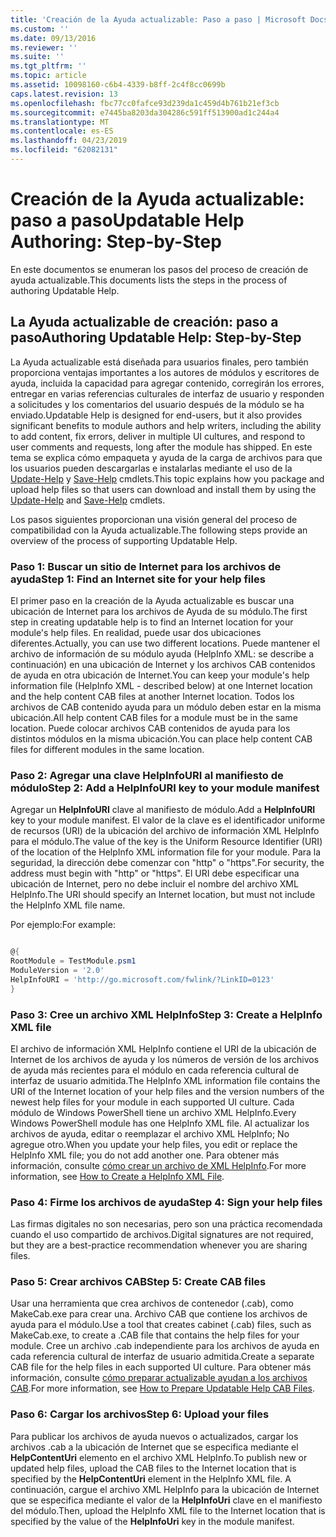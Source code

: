 ```yaml
---
title: 'Creación de la Ayuda actualizable: Paso a paso | Microsoft Docs'
ms.custom: ''
ms.date: 09/13/2016
ms.reviewer: ''
ms.suite: ''
ms.tgt_pltfrm: ''
ms.topic: article
ms.assetid: 10098160-c6b4-4339-b8ff-2c4f8cc0699b
caps.latest.revision: 13
ms.openlocfilehash: fbc77cc0fafce93d239da1c459d4b761b21ef3cb
ms.sourcegitcommit: e7445ba8203da304286c591ff513900ad1c244a4
ms.translationtype: MT
ms.contentlocale: es-ES
ms.lasthandoff: 04/23/2019
ms.locfileid: "62082131"
---
```

# <a name="updatable-help-authoring-step-by-step"></a><span data-ttu-id="198aa-102">Creación de la Ayuda actualizable: paso a paso</span><span class="sxs-lookup"><span data-stu-id="198aa-102">Updatable Help Authoring: Step-by-Step</span></span>

<span data-ttu-id="198aa-103">En este documentos se enumeran los pasos del proceso de creación de ayuda actualizable.</span><span class="sxs-lookup"><span data-stu-id="198aa-103">This documents lists the steps in the process of authoring Updatable Help.</span></span>

## <a name="authoring-updatable-help-step-by-step"></a><span data-ttu-id="198aa-104">La Ayuda actualizable de creación: paso a paso</span><span class="sxs-lookup"><span data-stu-id="198aa-104">Authoring Updatable Help: Step-by-Step</span></span>

<span data-ttu-id="198aa-105">La Ayuda actualizable está diseñada para usuarios finales, pero también proporciona ventajas importantes a los autores de módulos y escritores de ayuda, incluida la capacidad para agregar contenido, corregirán los errores, entregar en varias referencias culturales de interfaz de usuario y responden a solicitudes y los comentarios del usuario después de la módulo se ha enviado.</span><span class="sxs-lookup"><span data-stu-id="198aa-105">Updatable Help is designed for end-users, but it also provides significant benefits to module authors and help writers, including the ability to add content, fix errors, deliver in multiple UI cultures, and respond to user comments and requests, long after the module has shipped.</span></span> <span data-ttu-id="198aa-106">En este tema se explica cómo empaqueta y ayuda de la carga de archivos para que los usuarios pueden descargarlas e instalarlas mediante el uso de la [Update-Help](/powershell/module/Microsoft.PowerShell.Core/Update-Help) y [Save-Help](/powershell/module/Microsoft.PowerShell.Core/Save-Help) cmdlets.</span><span class="sxs-lookup"><span data-stu-id="198aa-106">This topic explains how you package and upload help files so that users can download and install them by using the [Update-Help](/powershell/module/Microsoft.PowerShell.Core/Update-Help) and [Save-Help](/powershell/module/Microsoft.PowerShell.Core/Save-Help) cmdlets.</span></span>

<span data-ttu-id="198aa-107">Los pasos siguientes proporcionan una visión general del proceso de compatibilidad con la Ayuda actualizable.</span><span class="sxs-lookup"><span data-stu-id="198aa-107">The following steps provide an overview of the process of supporting Updatable Help.</span></span>

### <a name="step-1-find-an-internet-site-for-your-help-files"></a><span data-ttu-id="198aa-108">Paso 1: Buscar un sitio de Internet para los archivos de ayuda</span><span class="sxs-lookup"><span data-stu-id="198aa-108">Step 1: Find an Internet site for your help files</span></span>

<span data-ttu-id="198aa-109">El primer paso en la creación de la Ayuda actualizable es buscar una ubicación de Internet para los archivos de Ayuda de su módulo.</span><span class="sxs-lookup"><span data-stu-id="198aa-109">The first step in creating updatable help is to find an Internet location for your module's help files.</span></span> <span data-ttu-id="198aa-110">En realidad, puede usar dos ubicaciones diferentes.</span><span class="sxs-lookup"><span data-stu-id="198aa-110">Actually, you can use two different locations.</span></span> <span data-ttu-id="198aa-111">Puede mantener el archivo de información de su módulo ayuda (HelpInfo XML: se describe a continuación) en una ubicación de Internet y los archivos CAB contenidos de ayuda en otra ubicación de Internet.</span><span class="sxs-lookup"><span data-stu-id="198aa-111">You can keep your module's help information file (HelpInfo XML - described below) at one Internet location and the help content CAB files at another Internet location.</span></span> <span data-ttu-id="198aa-112">Todos los archivos de CAB contenido ayuda para un módulo deben estar en la misma ubicación.</span><span class="sxs-lookup"><span data-stu-id="198aa-112">All help content CAB files for a module must be in the same location.</span></span> <span data-ttu-id="198aa-113">Puede colocar archivos CAB contenidos de ayuda para los distintos módulos en la misma ubicación.</span><span class="sxs-lookup"><span data-stu-id="198aa-113">You can place help content CAB files for different modules in the same location.</span></span>

### <a name="step-2-add-a-helpinfouri-key-to-your-module-manifest"></a><span data-ttu-id="198aa-114">Paso 2: Agregar una clave HelpInfoURI al manifiesto de módulo</span><span class="sxs-lookup"><span data-stu-id="198aa-114">Step 2: Add a HelpInfoURI key to your module manifest</span></span>

<span data-ttu-id="198aa-115">Agregar un **HelpInfoURI** clave al manifiesto de módulo.</span><span class="sxs-lookup"><span data-stu-id="198aa-115">Add a **HelpInfoURI** key to your module manifest.</span></span> <span data-ttu-id="198aa-116">El valor de la clave es el identificador uniforme de recursos (URI) de la ubicación del archivo de información XML HelpInfo para el módulo.</span><span class="sxs-lookup"><span data-stu-id="198aa-116">The value of the key is the Uniform Resource Identifier (URI) of the location of the HelpInfo XML information file for your module.</span></span> <span data-ttu-id="198aa-117">Para la seguridad, la dirección debe comenzar con "http" o "https".</span><span class="sxs-lookup"><span data-stu-id="198aa-117">For security, the address must begin with "http" or "https".</span></span> <span data-ttu-id="198aa-118">El URI debe especificar una ubicación de Internet, pero no debe incluir el nombre del archivo XML HelpInfo.</span><span class="sxs-lookup"><span data-stu-id="198aa-118">The URI should specify an Internet location, but must not include the HelpInfo XML file name.</span></span>

<span data-ttu-id="198aa-119">Por ejemplo:</span><span class="sxs-lookup"><span data-stu-id="198aa-119">For example:</span></span>

```powershell

@{
RootModule = TestModule.psm1
ModuleVersion = '2.0'
HelpInfoURI = 'http://go.microsoft.com/fwlink/?LinkID=0123'
}
```

### <a name="step-3-create-a-helpinfo-xml-file"></a><span data-ttu-id="198aa-120">Paso 3: Cree un archivo XML HelpInfo</span><span class="sxs-lookup"><span data-stu-id="198aa-120">Step 3: Create a HelpInfo XML file</span></span>

<span data-ttu-id="198aa-121">El archivo de información XML HelpInfo contiene el URI de la ubicación de Internet de los archivos de ayuda y los números de versión de los archivos de ayuda más recientes para el módulo en cada referencia cultural de interfaz de usuario admitida.</span><span class="sxs-lookup"><span data-stu-id="198aa-121">The HelpInfo XML information file contains the URI of the Internet location of your help files and the version numbers of the newest help files for your module in each supported UI culture.</span></span> <span data-ttu-id="198aa-122">Cada módulo de Windows PowerShell tiene un archivo XML HelpInfo.</span><span class="sxs-lookup"><span data-stu-id="198aa-122">Every Windows PowerShell module has one HelpInfo XML file.</span></span> <span data-ttu-id="198aa-123">Al actualizar los archivos de ayuda, editar o reemplazar el archivo XML HelpInfo; No agregue otro.</span><span class="sxs-lookup"><span data-stu-id="198aa-123">When you update your help files, you edit or replace the HelpInfo XML file; you do not add another one.</span></span> <span data-ttu-id="198aa-124">Para obtener más información, consulte [cómo crear un archivo de XML HelpInfo](./how-to-create-a-helpinfo-xml-file.md).</span><span class="sxs-lookup"><span data-stu-id="198aa-124">For more information, see [How to Create a HelpInfo XML File](./how-to-create-a-helpinfo-xml-file.md).</span></span>

### <a name="step-4-sign-your-help-files"></a><span data-ttu-id="198aa-125">Paso 4: Firme los archivos de ayuda</span><span class="sxs-lookup"><span data-stu-id="198aa-125">Step 4: Sign your help files</span></span>

<span data-ttu-id="198aa-126">Las firmas digitales no son necesarias, pero son una práctica recomendada cuando el uso compartido de archivos.</span><span class="sxs-lookup"><span data-stu-id="198aa-126">Digital signatures are not required, but they are a best-practice recommendation whenever you are sharing files.</span></span>

### <a name="step-5-create-cab-files"></a><span data-ttu-id="198aa-127">Paso 5: Crear archivos CAB</span><span class="sxs-lookup"><span data-stu-id="198aa-127">Step 5: Create CAB files</span></span>

<span data-ttu-id="198aa-128">Usar una herramienta que crea archivos de contenedor (.cab), como MakeCab.exe para crear una. Archivo CAB que contiene los archivos de ayuda para el módulo.</span><span class="sxs-lookup"><span data-stu-id="198aa-128">Use a tool that creates cabinet (.cab) files, such as MakeCab.exe, to create a .CAB file that contains the help files for your module.</span></span> <span data-ttu-id="198aa-129">Cree un archivo .cab independiente para los archivos de ayuda en cada referencia cultural de interfaz de usuario admitida.</span><span class="sxs-lookup"><span data-stu-id="198aa-129">Create a separate CAB file for the help files in each supported UI culture.</span></span> <span data-ttu-id="198aa-130">Para obtener más información, consulte [cómo preparar actualizable ayudan a los archivos CAB](./how-to-prepare-updatable-help-cab-files.md).</span><span class="sxs-lookup"><span data-stu-id="198aa-130">For more information, see [How to Prepare Updatable Help CAB Files](./how-to-prepare-updatable-help-cab-files.md).</span></span>

### <a name="step-6-upload-your-files"></a><span data-ttu-id="198aa-131">Paso 6: Cargar los archivos</span><span class="sxs-lookup"><span data-stu-id="198aa-131">Step 6: Upload your files</span></span>

<span data-ttu-id="198aa-132">Para publicar los archivos de ayuda nuevos o actualizados, cargar los archivos .cab a la ubicación de Internet que se especifica mediante el **HelpContentUri** elemento en el archivo XML HelpInfo.</span><span class="sxs-lookup"><span data-stu-id="198aa-132">To publish new or updated help files, upload the CAB files to the Internet location that is specified by the **HelpContentUri** element in the HelpInfo XML file.</span></span> <span data-ttu-id="198aa-133">A continuación, cargue el archivo XML HelpInfo para la ubicación de Internet que se especifica mediante el valor de la **HelpInfoUri** clave en el manifiesto del módulo.</span><span class="sxs-lookup"><span data-stu-id="198aa-133">Then, upload the HelpInfo XML file to the Internet location that is specified by the value of the **HelpInfoUri** key in the module manifest.</span></span>

